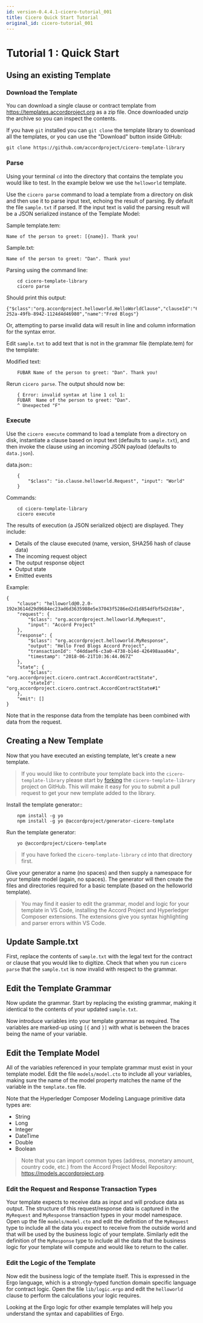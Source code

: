 ```yaml
---
id: version-0.4.4.1-cicero-tutorial_001
title: Cicero Quick Start Tutorial
original_id: cicero-tutorial_001
---
```


# Tutorial 1 : Quick Start

## Using an existing Template

### Download the Template

You can download a single clause or contract template from https://templates.accordproject.org as a zip file. Once downloaded unzip the archive so you can inspect the contents.

If you have `git` installed you can `git clone` the template library to download all the templates, or you can use the "Download" button inside GitHub:

    git clone https://github.com/accordproject/cicero-template-library

### Parse

Using your terminal `cd` into the directory that contains the template you would like to test. In the example below we use the `helloworld` template.

Use the `cicero parse` command to load a template from a directory on disk and then use
it to parse input text, echoing the result of parsing. By default the file `sample.txt` if parsed. 
If the input text is valid the parsing result will be a JSON serialized instance of the Template Model:

Sample template.tem:

    Name of the person to greet: [{name}]. Thank you!

Sample.txt:

    Name of the person to greet: "Dan". Thank you!

Parsing using the command line:

```
    cd cicero-template-library 
    cicero parse
```

Should print this output:

```
{"$class":"org.accordproject.helloworld.HelloWorldClause","clauseId":"684efa6b-252a-49fb-8942-1124d4d46980","name":"Fred Blogs"}
```

Or, attempting to parse invalid data will result in line and column information for the syntax
error.

Edit `sample.txt` to add text that is not in the grammar file (template.tem) for the template:

Modified text:
```
    FUBAR Name of the person to greet: "Dan". Thank you!
```

Rerun `cicero parse`. The output should now be:


```
    { Error: invalid syntax at line 1 col 1:
    FUBAR  Name of the person to greet: "Dan". 
    ^ Unexpected "F"
```

### Execute

Use the `cicero execute` command to load a template from a directory on disk,
instantiate a clause based on input text (defaults to `sample.txt`), and then invoke the clause using an 
incoming JSON payload (defaults to `data.json`).

data.json::

```
    {
        "$class": "io.clause.helloworld.Request", "input": "World"
    }
```

Commands:

```
    cd cicero-template-library 
    cicero execute
```

The results of execution (a JSON serialized object) are displayed. They include: 

* Details of the clause executed (name, version, SHA256 hash of clause data)
* The incoming request object 
* The output response object
* Output state
* Emitted events

Example:

```
{
    "clause": "helloworld@0.2.0-192e3614d29d9684ec23ad6d3635988e5e37043f5286ed2d1d854dfbf5d2d18e",
    "request": {
        "$class": "org.accordproject.helloworld.MyRequest",
        "input": "Accord Project"
    },
    "response": {
        "$class": "org.accordproject.helloworld.MyResponse",
        "output": "Hello Fred Blogs Accord Project",
        "transactionId": "d4ddaef6-c3a0-4738-b14d-426498aaa04a",
        "timestamp": "2018-06-21T10:36:44.067Z"
    },
    "state": {
        "$class": "org.accordproject.cicero.contract.AccordContractState",
        "stateId": "org.accordproject.cicero.contract.AccordContractState#1"
    },
    "emit": []
}
```

Note that in the response data from the template has been combined with data from the request.

## Creating a New Template

Now that you have executed an existing template, let's create a new template. 

> If you would like to contribute your template back into the `cicero-template-library` please start by [forking](https://help.github.com/articles/fork-a-repo/) the `cicero-template-library` project on GitHub. This will make it easy for you to submit a pull request to get your new template added to the library.

Install the template generator::

```
    npm install -g yo 
    npm install -g yo @accordproject/generator-cicero-template
```

Run the template generator:

```
    yo @accordproject/cicero-template
```

> If you have forked the `cicero-template-library` `cd` into that directory first.

Give your generator a name (no spaces) and then supply a namespace for your template model (again,
no spaces). The generator will then create the files and directories required for a basic template
(based on the helloworld template).

> You may find it easier to edit the grammar, model and logic for your template in VS Code, installing the Accord Project and Hyperledger Composer extensions. The extensions give you syntax highlighting and parser errors within VS Code.

## Update Sample.txt

First, replace the contents of `sample.txt` with the legal text for the contract or clause that you would like to digitize.
Check that when you run `cicero parse` that the `sample.txt` is now invalid with respect to the grammar.

## Edit the Template Grammar

Now update the grammar. Start by replacing the existing grammar, making it identical to the contents of your updated `sample.txt`.

Now introduce variables into your template grammar as required. The variables are marked-up using `[{` and `}]`
with what is between the braces being the name of your variable.

## Edit the Template Model

All of the variables referenced in your template grammar must exist in your template model. Edit
the file `models/model.cto` to include all your variables, making sure the name of the model property matches the name
of the variable in the `template.tem` file.

Note that the Hyperledger Composer Modeling Language primitive data types are:

- String 
- Long 
- Integer 
- DateTime 
- Double 
- Boolean

> Note that you can import common types (address, monetary amount, country code, etc.) from the Accord Project Model Repository: https://models.accordproject.org.

### Edit the Request and Response Transaction Types

Your template expects to receive data as input and will produce data as output. The structure of
this request/response data is captured in the `MyRequest` and `MyResponse` transaction types in your model
namespace. Open up the file `models/model.cto` and edit the definition of the `MyRequest` type to
include all the data you expect to receive from the outside world and that will be used by the
business logic of your template. Similarly edit the definition of the `MyResponse` type to include
all the data that the business logic for your template will compute and would like to return to the
caller.

### Edit the Logic of the Template

Now edit the business logic of the template itself. This is expressed in the Ergo language, which is a strongly-typed function domain specific language for contract logic. Open the file `lib/logic.ergo`
and edit the `helloworld` clause to perform the calculations your logic requires.

Looking at the Ergo logic for other example templates will help you understand the syntax and capabilities of Ergo.